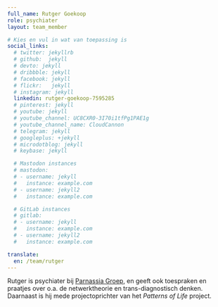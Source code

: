 ```yaml
---
full_name: Rutger Goekoop
role: psychiater
layout: team_member

# Kies en vul in wat van toepassing is
social_links:
  # twitter: jekyllrb
  # github:  jekyll
  # devto: jekyll
  # dribbble: jekyll
  # facebook: jekyll
  # flickr:   jekyll
  # instagram: jekyll
  linkedin: rutger-goekoop-7595285
  # pinterest: jekyll
  # youtube: jekyll
  # youtube_channel: UC8CXR0-3I70i1tfPg1PAE1g
  # youtube_channel_name: CloudCannon
  # telegram: jekyll
  # googleplus: +jekyll
  # microdotblog: jekyll
  # keybase: jekyll

  # Mastodon instances
  # mastodon:
  # - username: jekyll
  #   instance: example.com
  # - username: jekyll2
  #   instance: example.com

  # GitLab instances
  # gitlab:
  # - username: jekyll
  #   instance: example.com
  # - username: jekyll2
  #   instance: example.com

translate:
  en: /team/rutger
---
```

Rutger is psychiater bij [Parnassia Groep], en geeft ook toespraken en praatjes over o.a. de netwerktheorie en trans-diagnostisch denken. Daarnaast is hij mede projectoprichter van het *Patterns of Life* project.

[Parnassia Groep]: https://www.parnassiagroep.nl/
